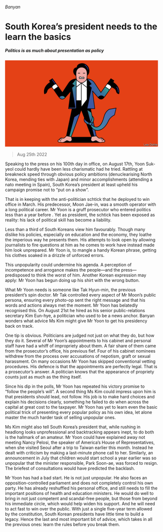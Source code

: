 ###### Banyan

# South Korea’s president needs to the learn the basics 

##### Politics is as much about presentation as policy 

![image](images/20220827_ASD001.jpg) 

> Aug 25th 2022 

Speaking to the press on his 100th day in office, on August 17th, Yoon Suk-yeol could hardly have been less charismatic had he tried. Rattling at breakneck speed through obvious policy ambitions (denuclearising North Korea, mending ties with Japan) and minor accomplishments (attending a nato meeting in Spain), South Korea’s president at least upheld his campaign promise not to “put on a show”.

That is in keeping with the anti-politician schtick that he deployed to win office in March. His predecessor, Moon Jae-in, was a smooth operator with a long political career. Mr Yoon is a gruff prosecutor who entered politics less than a year before . Yet as president, the schtick has been exposed as reality: his lack of political skill has become a liability. 

Less than a third of South Koreans view him favourably. Though many dislike his policies, especially on education and the economy, they loathe the imperious way he presents them. His attempts to look open by allowing journalists to fire questions at him as he comes to work have instead made him look unprepared. Mr Yoon is, to mangle a handy Korean phrase, getting his clothes soaked in a drizzle of unforced errors.

This unpopularity could undermine his agenda. A perception of incompetence and arrogance makes the people—and the press—predisposed to think the worst of him. Another Korean expression may apply: Mr Yoon has begun doing up his shirt with the wrong button.

What Mr Yoon needs is someone like Tak Hyun-min, the previous president’s spin doctor. Mr Tak controlled every aspect of Mr Moon’s public persona, ensuring every photo-op sent the right message and that his words and actions always met the moment. Mr Yoon has belatedly recognised this. On August 21st he hired as his senior public-relations secretary Kim Eun-hye, a politician who used to be a news anchor. Banyan wonders what advice Ms Kim might give Mr Yoon to get his presidency back on track.

One tip is obvious. Politicians are judged not just on what they do, but how they do it. Several of Mr Yoon’s appointments to his cabinet and personal staff have had a whiff of impropriety about them. A fair share of them came from the prosecutor’s office, his previous fief. Four of his cabinet nominees withdrew from the process over accusations of nepotism, graft or sexual harassment. On many occasions Mr Yoon has skipped conventional vetting procedures. His defence is that the appointments are perfectly legal. That is a prosecutor’s answer. A politician knows that the appearance of propriety counts just as much as the thing itself.

Since his dip in the polls, Mr Yoon has repeated his victory promise to “follow the people’s will”. A second thing Ms Kim could impress upon him is that presidents should lead, not follow. His job is to make hard choices and explain his decisions clearly, something he failed to do when  across the capital at great cost to the taxpayer. Mr Yoon has yet to learn even the basic political trick of presenting every popular policy as his own idea, let alone master the much harder task of selling unpopular ones.

Ms Kim might also tell South Korea’s president that, while rushing in headlong looks unprofessional and backtracking appears inept, to do both is the hallmark of an amateur. Mr Yoon could have explained away not meeting Nancy Pelosi, the speaker of America’s House of Representatives, when she visited Seoul after a trip to Taiwan earlier this month. Instead he dealt with criticism by making a last-minute phone call to her. Similarly, an announcement in July that children would start school a year earlier was so unpopular that the minister responsible, Park Soon-ae, was forced to resign. The briefest of consultations would have predicted the backlash.

Mr Yoon has had a bad start. He is not just unpopular. He also faces an opposition-controlled parliament and does not completely control his own party. He has already reshuffled his personal office, and still needs to fill the important positions of health and education ministers. He would do well to bring in not just competent and scandal-free people, but those from beyond his immediate circle, which would help widen his support. And he will need to act fast to win over the public. With just a single five-year term allowed by the constitution, South Korean presidents have little time to build a legacy. Hence the last and most important bit of advice, which takes in all the previous ones: learn the rules before you break them.




 

